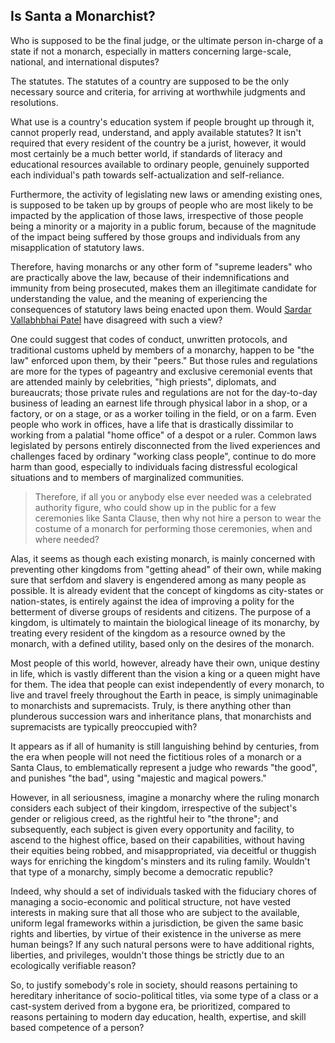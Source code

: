 ## Is Santa a Monarchist?

Who is supposed to be the final judge, or the ultimate person in-charge of a state if not a monarch, especially in matters concerning large-scale, national, and international disputes? 

The statutes. The statutes of a country are supposed to be the only necessary source and criteria, for arriving at worthwhile judgments and resolutions. 

What use is a country's education system if people brought up through it, cannot properly read, understand, and apply available statutes? It isn't required that every resident of the country be a jurist, however, it would most certainly be a much better world, if standards of literacy and educational resources available to ordinary people, genuinely supported each individual's path towards self-actualization and self-reliance. 

Furthermore, the activity of legislating new laws or amending existing ones, is supposed to be taken up by groups of people who are most likely to be impacted by the application of those laws, irrespective of those people being a minority or a majority in a public forum, because of the magnitude of the impact being suffered by those groups and individuals from any misapplication of statutory laws.  

Therefore, having monarchs or any other form of "supreme leaders" who are practically above the law, because of their indemnifications and immunity from being prosecuted, makes them an illegitimate candidate for understanding the value, and the meaning of experiencing the consequences of statutory laws being enacted upon them. Would [Sardar Vallabhbhai Patel](https://en.wikipedia.org/wiki/Vallabhbhai_Patel) have disagreed with such a view? 

One could suggest that codes of conduct, unwritten protocols, and traditional customs upheld by members of a monarchy, happen to be "the law" enforced upon them, by their "peers." But those rules and regulations are more for the types of pageantry and exclusive ceremonial events that are attended mainly by celebrities, "high priests", diplomats, and bureaucrats; those private rules and regulations are not for the day-to-day business of leading an earnest life through physical labor in a shop, or a factory, or on a stage, or as a worker toiling in the field, or on a farm. Even people who work in offices, have a life that is drastically dissimilar to working from a palatial "home office" of a despot or a ruler. Common laws legislated by persons entirely disconnected from the lived experiences and challenges faced by ordinary "working class people", continue to do more harm than good, especially to individuals facing distressful ecological situations and to members of marginalized communities. 

>Therefore, if all you or anybody else ever needed was a celebrated authority figure, who could show up in the public for a few ceremonies like Santa Clause, then why not hire a person to wear the costume of a monarch for performing those ceremonies, when and where needed? 

Alas, it seems as though each existing monarch, is mainly concerned with preventing other kingdoms from "getting ahead" of their own, while making sure that serfdom and slavery is engendered among as many people as possible. It is already evident that the concept of kingdoms as city-states or nation-states, is entirely against the idea of improving a polity for the betterment of diverse groups of residents and citizens. The purpose of a kingdom, is ultimately to maintain the biological lineage of its monarchy, by treating every resident of the kingdom as a resource owned by the monarch, with a defined utility, based only on the desires of the monarch. 

Most people of this world, however, already have their own, unique destiny in life, which is vastly different than the vision a king or a queen might have for them. The idea that people can exist independently of every monarch, to live and travel freely throughout the Earth in peace, is simply unimaginable to monarchists and supremacists. Truly, is there anything other than plunderous succession wars and inheritance plans, that monarchists and supremacists are typically preoccupied with? 

It appears as if all of humanity is still languishing behind by centuries, from the era when people will not need the fictitious roles of a monarch or a Santa Claus, to emblematically represent a judge who rewards "the good", and punishes "the bad", using "majestic and magical powers." 

However, in all seriousness, imagine a monarchy where the ruling monarch considers each subject of their kingdom, irrespective of the subject's gender or religious creed, as the rightful heir to "the throne"; and subsequently, each subject is given every opportunity and facility, to ascend to the highest office, based on their capabilities, without having their equities being robbed, and misappropriated, via deceitful or thuggish ways for enriching the kingdom's minsters and its ruling family. Wouldn't that type of a monarchy, simply become a democratic republic? 

Indeed, why should a set of individuals tasked with the fiduciary chores of managing a socio-economic and political structure, not have vested interests in making sure that all those who are subject to the available, uniform legal frameworks within a jurisdiction, be given the same basic rights and liberties, by virtue of their existence in the universe as mere human beings? If any such natural persons were to have additional rights, liberties, and privileges, wouldn't those things be strictly due to an ecologically verifiable reason? 

So, to justify somebody's role in society, should reasons pertaining to hereditary inheritance of socio-political titles, via some type of a class or a cast-system derived from a bygone era, be prioritized, compared to reasons pertaining to modern day education, health, expertise, and skill based competence of a person? 